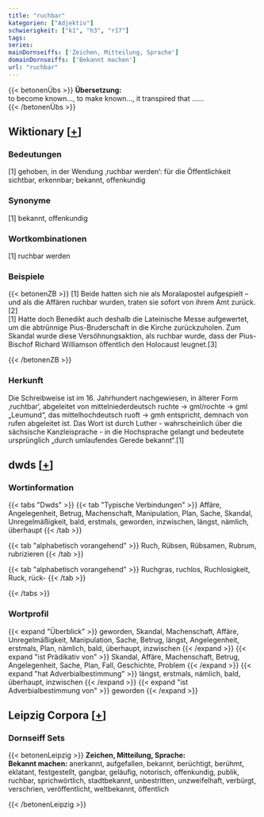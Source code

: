 ```yaml
---
title: "ruchbar"
kategorien: ["Adjektiv"]
schwierigkeit: ["k1", "h3", "r17"]
tags:
series:
mainDornseiffs: ['Zeichen, Mitteilung, Sprache']
domainDornseiffs: ['Bekannt machen']
url: "ruchbar"
---
```


{{< betonenÜbs >}}
**Übersetzung:**  
to become known..., to make known..., it transpired that …...  
{{< /betonenÜbs >}}

## Wiktionary [[+](https://de.wiktionary.org/wiki/ruchbar)]

### Bedeutungen
[1] gehoben, in der Wendung ‚ruchbar werden‘: für die Öffentlichkeit sichtbar, erkennbar; bekannt, offenkundig  

### Synonyme
[1] bekannt, offenkundig  

### Wortkombinationen
[1] ruchbar werden  

### Beispiele
{{< betonenZB >}}
[1] Beide hatten sich nie als Moralapostel aufgespielt – und als die Affären ruchbar wurden, traten sie sofort von ihrem Amt zurück.[2]  
[1] Hatte doch Benedikt auch deshalb die Lateinische Messe aufgewertet, um die abtrünnige Pius-Bruderschaft in die Kirche zurückzuholen. Zum Skandal wurde diese Versöhnungsaktion, als ruchbar wurde, dass der Pius-Bischof Richard Williamson öffentlich den Holocaust leugnet.[3]  

{{< /betonenZB >}}
### Herkunft
Die Schreibweise ist im 16. Jahrhundert nachgewiesen, in älterer Form ‚ruchtbar‘, abgeleitet von mittelniederdeutsch ruchte → gml/rochte → gml „Leumund“, das mittelhochdeutsch ruoft → gmh entspricht, demnach von rufen abgeleitet ist. Das Wort ist durch Luther - wahrscheinlich über die sächsische Kanzleisprache - in die Hochsprache gelangt und bedeutete ursprünglich „durch umlaufendes Gerede bekannt“.[1]  



## dwds [[+](https://www.dwds.de/wb/ruchbar)]

### Wortinformation
{{< tabs "Dwds" >}}
{{< tab "Typische Verbindungen" >}}
Affäre, Angelegenheit, Betrug, Machenschaft, Manipulation, Plan, Sache, Skandal, Unregelmäßigkeit, bald, erstmals, geworden, inzwischen, längst, nämlich, überhaupt
{{< /tab >}}

{{< tab "alphabetisch vorangehend" >}}
Ruch, Rübsen, Rübsamen, Rubrum, rubrizieren
{{< /tab >}}

{{< tab "alphabetisch vorangehend" >}}
Ruchgras, ruchlos, Ruchlosigkeit, Ruck, rück-
{{< /tab >}}

{{< /tabs >}}

### Wortprofil
{{< expand "Überblick" >}} geworden, Skandal, Machenschaft, Affäre, Unregelmäßigkeit, Manipulation, Sache, Betrug, längst, Angelegenheit, erstmals, Plan, nämlich, bald, überhaupt, inzwischen {{< /expand >}}
{{< expand "ist Prädikativ von" >}} Skandal, Affäre, Machenschaft, Betrug, Angelegenheit, Sache, Plan, Fall, Geschichte, Problem {{< /expand >}}
{{< expand "hat Adverbialbestimmung" >}} längst, erstmals, nämlich, bald, überhaupt, inzwischen {{< /expand >}}
{{< expand "ist Adverbialbestimmung von" >}} geworden {{< /expand >}}

## Leipzig Corpora [[+](https://corpora.uni-leipzig.de/en/res?word=ruchbar&corpusId=deu_newscrawl-public_2018)]

### Dornseiff Sets
{{< betonenLeipzig >}}
**Zeichen, Mitteilung, Sprache:**  
**Bekannt machen:** anerkannt, aufgefallen, bekannt, berüchtigt, berühmt, eklatant, festgestellt, gangbar, geläufig, notorisch, offenkundig, publik, ruchbar, sprichwörtlich, stadtbekannt, unbestritten, unzweifelhaft, verbürgt, verschrien, veröffentlicht, weltbekannt, öffentlich  

{{< /betonenLeipzig >}}
